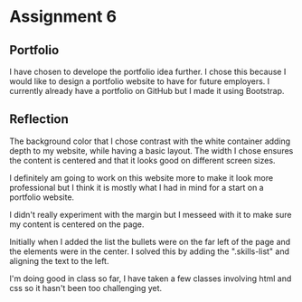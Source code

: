 # Assignment 6

## Portfolio

I have chosen to develope the portfolio idea further. I chose this because I would like to design a portfolio website to have for future employers. I currently already have a portfolio on GitHub but I made it using Bootstrap.

## Reflection

The background color that I chose contrast with the white container adding depth to my website, while having a basic layout. The width I chose ensures the content is centered and that it looks good on different screen sizes.

I definitely am going to work on this website more to make it look more professional but I think it is mostly what I had in mind for a start on a portfolio website.

I didn't really experiment with the margin but I messeed with it to make sure my content is centered on the page.

Initially when I added the list the bullets were on the far left of the page and the elements were in the center. I solved this by adding the ".skills-list" and aligning the text to the left.

I'm doing good in class so far, I have taken a few classes involving html and css so it hasn't been too challenging yet.